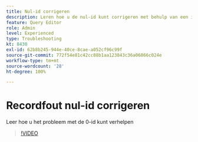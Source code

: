 ```yaml
---
title: Nul-id corrigeren
description: Leren hoe u de nul-id kunt corrigeren met behulp van een invoegquery
feature: Query Editor
role: Admin
level: Experienced
type: Troubleshooting
kt: 8430
exl-id: 62b8b245-944e-40ce-8cae-a052cf96c99f
source-git-commit: 772f54e81c42cc88b1aa123843c36a06866c024e
workflow-type: tm+mt
source-wordcount: '28'
ht-degree: 100%

---
```


# Recordfout nul-id corrigeren

Leer hoe u het probleem met de 0-id kunt verhelpen

>[!VIDEO](https://video.tv.adobe.com/v/335987?quality=12)
